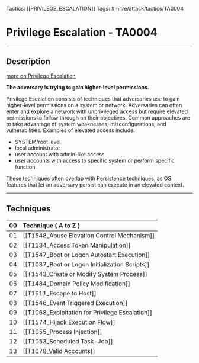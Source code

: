 Tactics: [[PRIVILEGE_ESCALATION]]
Tags: #mitre/attack/tactics/TA0004 

# Privilege Escalation - TA0004
---
## Description
[more on Privilege Escalation](https://attack.mitre.org/tactics/TA0004)

**The adversary is trying to gain higher-level permissions.**

Privilege Escalation consists of techniques that adversaries use to gain higher-level permissions on a system or network. Adversaries can often enter and explore a network with unprivileged access but require elevated permissions to follow through on their objectives. Common approaches are to take advantage of system weaknesses, misconfigurations, and vulnerabilities. Examples of elevated access include:

-   SYSTEM/root level
-   local administrator
-   user account with admin-like access
-   user accounts with access to specific system or perform specific function

These techniques often overlap with Persistence techniques, as OS features that let an adversary persist can execute in an elevated context.

---
## Techniques

| 00  | Technique ( A to Z )                                            |
| --- | :----------------------------------------------------- |
| 01  | [[T1548_Abuse Elevation Control Mechanism]]     |
| 02  | [[T1134_Access Token Manipulation]]             |
| 03  | [[T1547_Boot or Logon Autostart Execution]]     |
| 04  | [[T1037_Boot or Logon Initialization Scripts]]  |
| 05  | [[T1543_Create or Modify System Process]]      |
| 06  | [[T1484_Domain Policy Modification]]            |
| 07  | [[T1611_Escape to Host]]                        |
| 08  | [[T1546_Event Triggered Execution]]             |
| 09  | [[T1068_Exploitation for Privilege Escalation]] |
| 10  | [[T1574_Hijack Execution Flow]]                 |
| 11  | [[T1055_Process Injection]]                     |
| 12  | [[T1053_Scheduled Task-Job]]                    |
| 13  | [[T1078_Valid Accounts]]                        | 



